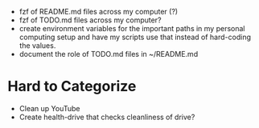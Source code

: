 - fzf of README.md files across my computer (?)
- fzf of TODO.md files across my computer?
- create environment variables for the important paths in my personal computing
  setup and have my scripts use that instead of hard-coding the values.
- document the role of TODO.md files in ~/README.md

# Hard to Categorize

- Clean up YouTube
- Create health-drive that checks cleanliness of drive?
